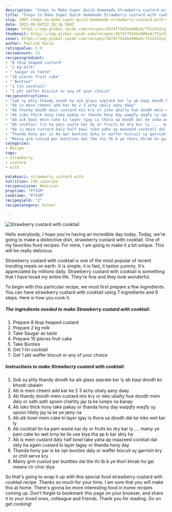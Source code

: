 ```yaml
---
description: "Steps to Make Super Quick Homemade Strawberry custard with cooktail"
title: "Steps to Make Super Quick Homemade Strawberry custard with cooktail"
slug: 1007-steps-to-make-super-quick-homemade-strawberry-custard-with-cooktail
date: 2021-08-04T22:38:16.504Z
image: https://img-global.cpcdn.com/recipes/3b74f7545be908ad/751x532cq70/strawberry-custard-with-cooktail-recipe-main-photo.jpg
thumbnail: https://img-global.cpcdn.com/recipes/3b74f7545be908ad/751x532cq70/strawberry-custard-with-cooktail-recipe-main-photo.jpg
cover: https://img-global.cpcdn.com/recipes/3b74f7545be908ad/751x532cq70/strawberry-custard-with-cooktail-recipe-main-photo.jpg
author: Pauline Garza
ratingvalue: 3.9
reviewcount: 13
recipeingredient:
- "8 tbsp heaped custard"
- "2 kg milk"
- " Saugar as taste"
- "10 pieces fruit cake"
- " Bunties"
- "1 tin cocktail"
- "1 pkt waffer biscuit or any of your choice"
recipeinstructions:
- "Sub sy phly thandy doodh ka aik glass seprate kar ly ab baqi doodh ko khoob ubalain"
- "Ab is mein cheeni add kar ke 2 3 achy ubaly aany daay"
- "Ab thandy doodh mein custard mix kry or isko ubalty hue doodh mein daly or sath sath spoon chahlty jay ta ke lumps na banay"
- "Ab isko thick hony take pakay or thanda hony day waqqfy waqfy sy spoon hilaty jay ta ke ye jamy na"
- "Ab aik bowl mein cake ki layer lgay is thora sa doodh dal ke inko wet kar ly"
- "Ab cocktail tin ka pani waste kar dy or fruits ko dry kar ly..... mainy ye pani cake ko wet krny ke lie use kiya tha ap b kar skty ha"
- "Ab is mein custard daly half bowl take yaha ap maazeed cocktail dal skty ha again custard ki layer lagay or thanda hony day"
- "Thanda hony par is ke opr bunties daly or waffer biscuit sy garnish kry or chill serve kry"
- "Mainy grm custud par buntties dal the thi tb b ye thori khrab ho gai means clr chor diya"
categories:
- Recipe
tags:
- strawberry
- custard
- with

katakunci: strawberry custard with 
nutrition: 219 calories
recipecuisine: American
preptime: "PT35M"
cooktime: "PT43M"
recipeyield: "2"
recipecategory: Dinner

---
```



![Strawberry custard with cooktail](https://img-global.cpcdn.com/recipes/3b74f7545be908ad/751x532cq70/strawberry-custard-with-cooktail-recipe-main-photo.jpg)

Hello everybody, I hope you're having an incredible day today. Today, we're going to make a distinctive dish, strawberry custard with cooktail. One of my favorites food recipes. For mine, I am going to make it a bit unique. This will be really delicious.

Strawberry custard with cooktail is one of the most popular of recent trending meals on earth. It is simple, it is fast, it tastes yummy. It's appreciated by millions daily. Strawberry custard with cooktail is something that I have loved my entire life. They're fine and they look wonderful.




To begin with this particular recipe, we must first prepare a few ingredients. You can have strawberry custard with cooktail using 7 ingredients and 9 steps. Here is how you cook it.

<!--inarticleads1-->

##### The ingredients needed to make Strawberry custard with cooktail:

1. Prepare 8 tbsp heaped custard
1. Prepare 2 kg milk
1. Take  Saugar as taste
1. Prepare 10 pieces fruit cake
1. Take  Bunties
1. Get 1 tin cocktail
1. Get 1 pkt waffer biscuit or any of your choice




<!--inarticleads2-->

##### Instructions to make Strawberry custard with cooktail:

1. Sub sy phly thandy doodh ka aik glass seprate kar ly ab baqi doodh ko khoob ubalain
1. Ab is mein cheeni add kar ke 2 3 achy ubaly aany daay
1. Ab thandy doodh mein custard mix kry or isko ubalty hue doodh mein daly or sath sath spoon chahlty jay ta ke lumps na banay
1. Ab isko thick hony take pakay or thanda hony day waqqfy waqfy sy spoon hilaty jay ta ke ye jamy na
1. Ab aik bowl mein cake ki layer lgay is thora sa doodh dal ke inko wet kar ly
1. Ab cocktail tin ka pani waste kar dy or fruits ko dry kar ly..... mainy ye pani cake ko wet krny ke lie use kiya tha ap b kar skty ha
1. Ab is mein custard daly half bowl take yaha ap maazeed cocktail dal skty ha again custard ki layer lagay or thanda hony day
1. Thanda hony par is ke opr bunties daly or waffer biscuit sy garnish kry or chill serve kry
1. Mainy grm custud par buntties dal the thi tb b ye thori khrab ho gai means clr chor diya




So that's going to wrap it up with this special food strawberry custard with cooktail recipe. Thanks so much for your time. I am sure that you will make this at home. There's gonna be more interesting food in home recipes coming up. Don't forget to bookmark this page on your browser, and share it to your loved ones, colleague and friends. Thank you for reading. Go on get cooking!
